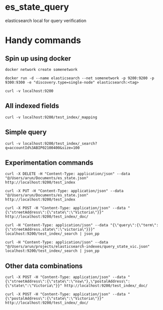 # es_state_query
elasticsearch local for query verification

# Handy commands

## Spin up using docker
`docker network create somenetwork`

`docker run -d --name elasticsearch --net somenetwork -p 9200:9200 -p 9300:9300 -e "discovery.type=single-node" elasticsearch:<tag>`

`curl -v localhost:9200`

## All indexed fields
`curl -v localhost:9200/test_index/_mapping`

## Simple query
`curl -v localhost:9200/test_index/_search?q=accountId%3ABIP02100400&size=100`

## Experimentation commands
`curl -X DELETE -H "Content-Type: application/json" --data "@/Users/arun/Documents/es_state.json" http://localhost:9200/test_index`

`curl -X PUT -H "Content-Type: application/json" --data "@/Users/arun/Documents/es_state.json" http://localhost:9200/test_index`

`curl -X POST -H "Content-Type: application/json" --data "{\"streetAddress\":{\"state\":\"Victoria\"}}" http://localhost:9200/test_index/_doc/`

`curl -H "Content-Type: application/json" --data "{\"query\":{\"term\":{\"streetAddress.state\":\"victoria\"}}}" localhost:9200/test_index/_search | json_pp`

`curl -H "Content-Type: application/json" --data "@/Users/arun/projects/elasticsearch-indexes/query_state_vic.json" localhost:9200/test_index/_search | json_pp`

## Other data combinations
`curl -X POST -H "Content-Type: application/json" --data "{\"streetAddress\":{\"state\":\"nsw\"},\"postalAddress\":{\"state\":\"Victoria\"}}" http://localhost:9200/test_index/_doc/`

`curl -X POST -H "Content-Type: application/json" --data "{\"postalAddress\":{\"state\":\"Victoria\"}}" http://localhost:9200/test_index/_doc/`

